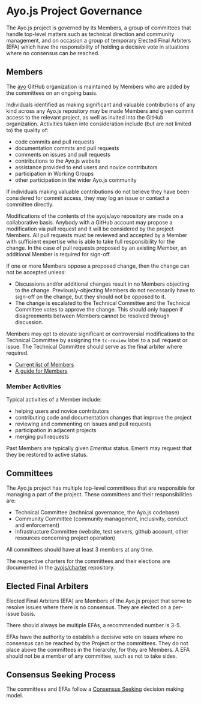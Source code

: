 # Ayo.js Project Governance

The Ayo.js project is governed by its Members, a group of committees that handle
top-level matters such as technical direction and community management, and on
occasion a group of temporary Elected Final Arbiters (EFA) which have the
responsibility of holding a decisive vote in situations where no consensus can
be reached.

## Members

The [ayo](https://github.com/ayo) GitHub organization is
maintained by Members who are added by the committees on an ongoing basis.

Individuals identified as making significant and valuable
contributions of any kind across any Ayo.js repository may be made Members and
given commit access to the relevant project, as well as invited into the
GitHub organization. Activities taken into consideration include
(but are not limited to) the quality of:

* code commits and pull requests
* documentation commits and pull requests
* comments on issues and pull requests
* contributions to the Ayo.js website
* assistance provided to end users and novice contributors
* participation in Working Groups
* other participation in the wider Ayo.js community

If individuals making valuable contributions do not believe they have been
considered for commit access, they may log an issue or contact a committee
directly.

Modifications of the contents of the ayojs/ayo repository are made on
a collaborative basis. Anybody with a GitHub account may propose a
modification via pull request and it will be considered by the project
Members. All pull requests must be reviewed and accepted by a
Member with sufficient expertise who is able to take full
responsibility for the change. In the case of pull requests proposed
by an existing Member, an additional Member is required
for sign-off.

If one or more Members oppose a proposed change, then the change can not
be accepted unless:

* Discussions and/or additional changes result in no Members objecting to
  the change. Previously-objecting Members do not necessarily have to
  sign-off on the change, but they should not be opposed to it.
* The change is escalated to the Technical Committee and the Technical
  Committee votes to approve the change.
  This should only happen if disagreements between Members cannot be
  resolved through discussion.

Members may opt to elevate significant or controversial modifications to
the Technical Committee by assigning the `tc-review` label to a pull request or
issue. The Technical Committee should serve as the final arbiter where required.

* [Current list of Members](./README.md#current-project-team-members)
* [A guide for Members](./COLLABORATOR_GUIDE.md)

### Member Activities

Typical activities of a Member include:

* helping users and novice contributors
* contributing code and documentation changes that improve the project
* reviewing and commenting on issues and pull requests
* participation in adjacent projects
* merging pull requests

Past Members are typically given _Emeritus_ status. Emeriti
may request that they be restored to active status.

## Committees

The Ayo.js project has multiple top-level committees that are responsible for
managing a part of the project. These committees and their responsibilities are:

* Technical Committee (technical governance, the Ayo.js codebase)
* Community Committee (community management, inclusivity, conduct and
  enforcement)
* Infrastructure Committee (website, test servers, github account, other
  resources concerning project operation)

All committees should have at least 3 members at any time.

The respective charters for the committees and their elections are documented in
the [ayojs/charter][] repository.

## Elected Final Arbiters

Elected Final Arbiters (EFA) are Members of the Ayo.js project that serve to
resolve issues where there is no consensus. They are elected on a per-issue
basis.

There should always be multiple EFAs, a recommended number is 3-5.

EFAs have the authority to establish a decisive vote on issues where no
consensus can be reached by the Project or the committees. They do not place
above the committees in the hierarchy, for they are Members. A EFA should not be
a member of any committee, such as not to take sides.

## Consensus Seeking Process

The committees and EFAs follow a [Consensus Seeking][] decision making model.

[Consensus Seeking]: http://en.wikipedia.org/wiki/Consensus-seeking_decision-making
[ayojs/charter]: https://github.com/ayojs/charter
